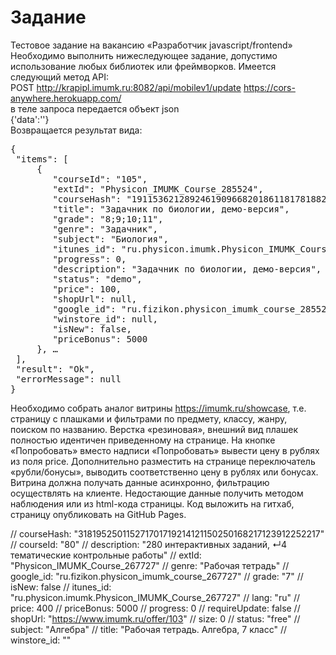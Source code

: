 # Задание
Тестовое задание на вакансию «Разработчик javascript/frontend»
Необходимо выполнить нижеследующее задание, допустимо использование любых
библиотек или фреймворков.
Имеется следующий метод API:  
POST http://krapipl.imumk.ru:8082/api/mobilev1/update
https://cors-anywhere.herokuapp.com/  
в теле запроса передается объект json  
{'data':''}  
Возвращается результат вида:  
<pre>
{
 "items": [
     {
        "courseId": "105",
        "extId": "Physicon_IMUMK_Course_285524",
        "courseHash": "191153621289246190966820186118178188200176110202548",
        "title": "Задачник по биологии, демо-версия",
        "grade": "8;9;10;11",
        "genre": "Задачник",
        "subject": "Биология",
        "itunes_id": "ru.physicon.imumk.Physicon_IMUMK_Course_285524",
        "progress": 0,
        "description": "Задачник по биологии, демо-версия",
        "status": "demo",
        "price": 100,
        "shopUrl": null,
        "google_id": "ru.fizikon.physicon_imumk_course_285524",
        "winstore_id": null,
        "isNew": false,
        "priceBonus": 5000
     }, …
 ],
 "result": "Ok",
 "errorMessage": null
}
</pre>
Необходимо собрать аналог витрины https://imumk.ru/showcase,
т.е. страницу с плашками и фильтрами по предмету, классу, жанру, поиском по названию.
Верстка «резиновая», внешний вид плашек полностью идентичен приведенному на странице.
На кнопке «Попробовать» вместо надписи «Попробовать» вывести цену в рублях из поля price.
Дополнительно разместить на странице переключатель «рубли/бонусы», выводить
соответственно цену в рублях или бонусах.
Витрина должна получать данные асинхронно, фильтрацию осуществлять на клиенте.
Недостающие данные получить методом наблюдения или из html-кода страницы.
Код выложить на гитхаб, страницу опубликовать на GitHub Pages.



// courseHash: "318195250115271701719214121150250168217123912252217"
// courseId: "80"
// description: "280 интерактивных заданий, ↵4 тематические контрольные работы"
// extId: "Physicon_IMUMK_Course_267727"
// genre: "Рабочая тетрадь"
// google_id: "ru.fizikon.physicon_imumk_course_267727"
// grade: "7"
// isNew: false
// itunes_id: "ru.physicon.imumk.Physicon_IMUMK_Course_267727"
// lang: "ru"
// price: 400
// priceBonus: 5000
// progress: 0
// requireUpdate: false
// shopUrl: "https://www.imumk.ru/offer/103"
// size: 0
// status: "free"
// subject: "Алгебра"
// title: "Рабочая тетрадь. Алгебра, 7 класс"
// winstore_id: ""